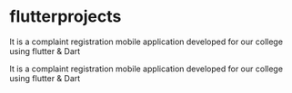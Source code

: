 # flutterprojects
It is a complaint registration mobile application developed for our college using flutter &amp; Dart

It is a complaint registration mobile application developed for our college using flutter & Dart
